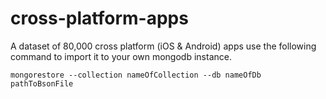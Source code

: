 # cross-platform-apps
A dataset of 80,000 cross platform (iOS & Android) apps 
use the following command to import it to your own mongodb instance.
```
mongorestore --collection nameOfCollection --db nameOfDb pathToBsonFile
```

